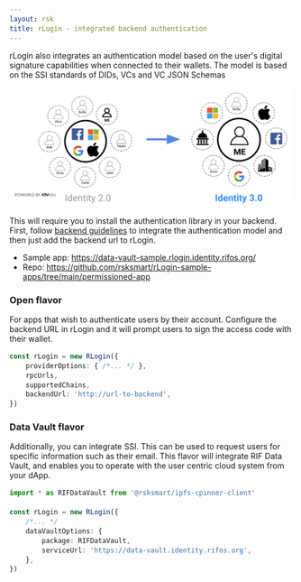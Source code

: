 ```yaml
---
layout: rsk
title: rLogin - integrated backend authentication
---
```


rLogin also integrates an authentication model based on the user's digital signature capabilities when connected to their wallets. The model is based on the SSI standards of DIDs, VCs and VC JSON Schemas

![identity-30](/rif/rlogin/assets/identity-30.png)

This will require you to install the authentication library in your backend. First, follow [backend guidelines](../libraries/express-did-auth) to integrate the authentication model and then just add the backend url to rLogin.

- Sample app: https://data-vault-sample.rlogin.identity.rifos.org/
- Repo: https://github.com/rsksmart/rLogin-sample-apps/tree/main/permissioned-app

### Open flavor

For apps that wish to authenticate users by their account. Configure the backend URL in rLogin and it will prompt users to sign the access code with their wallet.

```typescript
const rLogin = new RLogin({
    providerOptions: { /*... */ },
    rpcUrls,
    supportedChains,
    backendUrl: 'http://url-to-backend',
})
```

### Data Vault flavor

Additionally, you can integrate SSI. This can be used to request users for specific information such as their email. This flavor will integrate RIF Data Vault, and enables you to operate with the user centric cloud system from your dApp.

```typescript
import * as RIFDataVault from '@rsksmart/ipfs-cpinner-client'

const rLogin = new RLogin({
    /*... */
    dataVaultOptions: {
        package: RIFDataVault,
        serviceUrl: 'https://data-vault.identity.rifos.org',
    },
})
```

